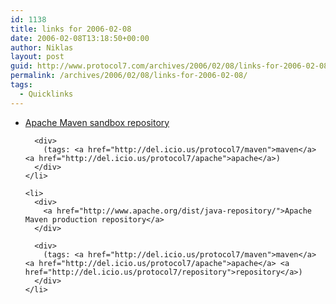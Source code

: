 ```yaml
---
id: 1138
title: links for 2006-02-08
date: 2006-02-08T13:18:50+00:00
author: Niklas
layout: post
guid: http://www.protocol7.com/archives/2006/02/08/links-for-2006-02-08/
permalink: /archives/2006/02/08/links-for-2006-02-08/
tags:
  - Quicklinks
---
```

<div class='microid-c9fd14fd22ede92dfb930cfe44dc5298d2f72568'>
  <ul>
    <li>
      <div>
        <a href="http://cvs.apache.org/repository/">Apache Maven sandbox repository</a>
      </div>
      
      <div>
        (tags: <a href="http://del.icio.us/protocol7/maven">maven</a> <a href="http://del.icio.us/protocol7/apache">apache</a>)
      </div>
    </li>
    
    <li>
      <div>
        <a href="http://www.apache.org/dist/java-repository/">Apache Maven production repository</a>
      </div>
      
      <div>
        (tags: <a href="http://del.icio.us/protocol7/maven">maven</a> <a href="http://del.icio.us/protocol7/apache">apache</a> <a href="http://del.icio.us/protocol7/repository">repository</a>)
      </div>
    </li>
  </ul>
</div>